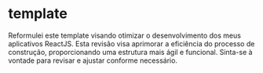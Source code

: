 # template 

Reformulei este template visando otimizar o desenvolvimento dos meus aplicativos ReactJS. Esta revisão visa aprimorar a eficiência do processo de construção, proporcionando uma estrutura mais ágil e funcional. Sinta-se à vontade para revisar e ajustar conforme necessário. 